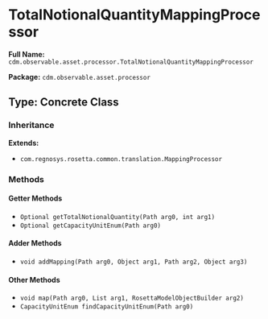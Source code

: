 # TotalNotionalQuantityMappingProcessor

**Full Name:** `cdm.observable.asset.processor.TotalNotionalQuantityMappingProcessor`

**Package:** `cdm.observable.asset.processor`

## Type: Concrete Class

### Inheritance

**Extends:**
- `com.regnosys.rosetta.common.translation.MappingProcessor`

### Methods

#### Getter Methods

- `Optional getTotalNotionalQuantity(Path arg0, int arg1)`
- `Optional getCapacityUnitEnum(Path arg0)`

#### Adder Methods

- `void addMapping(Path arg0, Object arg1, Path arg2, Object arg3)`

#### Other Methods

- `void map(Path arg0, List arg1, RosettaModelObjectBuilder arg2)`
- `CapacityUnitEnum findCapacityUnitEnum(Path arg0)`

